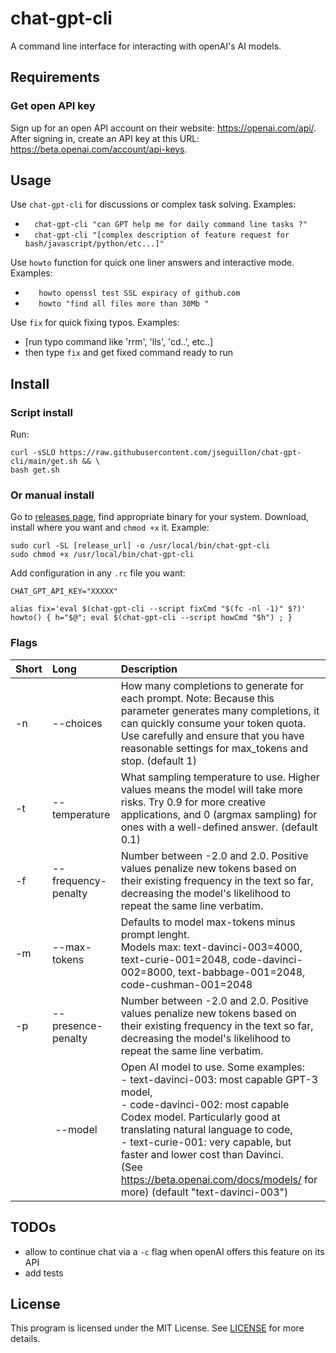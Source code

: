 # chat-gpt-cli

A command line interface for interacting with openAI's AI models.

## Requirements

### Get open API key

Sign up for an open API account on their website: https://openai.com/api/. After signing in, create an API key at this URL: https://beta.openai.com/account/api-keys. 

## Usage

Use `chat-gpt-cli` for discussions or complex task solving. Examples: 
* `   chat-gpt-cli "can GPT help me for daily command line tasks ?" `
* `   chat-gpt-cli "[complex description of feature request for bash/javascript/python/etc...]" `

Use `howto` function for quick one liner answers and interactive mode. Examples:
* `   howto openssl test SSL expiracy of github.com`
* `   howto "find all files more than 30Mb "`

Use `fix` for quick fixing typos. Examples:
* [run typo command like 'rrm', 'lls', 'cd..', etc..]
* then type `fix` and get fixed command ready to run

## Install

### Script install

Run:
```
curl -sSLO https://raw.githubusercontent.com/jseguillon/chat-gpt-cli/main/get.sh && \
bash get.sh
```

### Or manual install

Go to [releases page](https://github.com/jseguillon/chat-gpt-cli/releases), find appropriate binary for your system. Download, install where you want and `chmod +x` it. Example: 

```
sudo curl -SL [release_url] -o /usr/local/bin/chat-gpt-cli
sudo chmod +x /usr/local/bin/chat-gpt-cli
```

Add configuration in any `.rc` file you want:

```
CHAT_GPT_API_KEY="XXXXX"

alias fix='eval $(chat-gpt-cli --script fixCmd "$(fc -nl -1)" $?)'
howto() { h="$@"; eval $(chat-gpt-cli --script howCmd "$h") ; }
```

### Flags 

| Short   |     Long      |  Description |
|:----------|:-------------|:------|
|  -n | --choices          |  How many completions to generate for each prompt. Note: Because this parameter generates many completions, it can quickly consume your token quota. Use carefully and ensure that you have reasonable settings for max_tokens and stop. (default 1) |
|  -t | --temperature       |  What sampling temperature to use. Higher values means the model will take more risks.  Try 0.9 for more creative applications, and 0 (argmax sampling) for ones with a well-defined answer. (default 0.1) |
|  -f | --frequency-penalty |  Number between -2.0 and 2.0. Positive values penalize new tokens based on their existing frequency in the text so far, decreasing the model's likelihood to repeat the same line verbatim. |
|  -m | --max-tokens        |  Defaults to model max-tokens minus prompt lenght. <br/> Models max: text-davinci-003=4000, text-curie-001=2048, code-davinci-002=8000, text-babbage-001=2048, code-cushman-001=2048  |
|  -p | --presence-penalty   |  Number between -2.0 and 2.0. Positive values penalize new tokens based on their existing frequency in the text so far, decreasing the model's likelihood to repeat the same line verbatim. |
|     | --model |  Open AI model to use. Some examples:<br/> - text-davinci-003: most capable GPT-3 model, <br/>- code-davinci-002: most capable Codex model. Particularly good at translating natural language to code, <br/>- text-curie-001: very capable, but faster and lower cost than Davinci. <br/> (See https://beta.openai.com/docs/models/ for more) (default "text-davinci-003") | 

## TODOs

- allow to continue chat via a `-c` flag when openAI offers this feature on its API
- add tests 

## License

This program is licensed under the MIT License. See [LICENSE](LICENSE) for more details.
